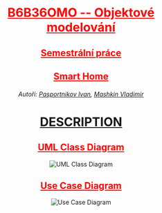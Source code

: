 <div align="center">
<h1 style="color: red; text-decoration: underline;"><strong>B6B36OMO -- Objektové modelování</strong></h1>
<h2 style="color: red; text-decoration: underline;">Semestrální práce</h2>
<h2 style="color: red; text-decoration: underline;">Smart Home</h2>
<h6>Autoři: 
<a href="https://gitlab.fel.cvut.cz/paspoiva/">Pasportnikov Ivan</a>, 
<a href="https://gitlab.fel.cvut.cz/mashkvla/">Mashkin Vladimir</a>
</h6>
<h1><a href="https://gitlab.fel.cvut.cz/paspoiva/b231_b6b36omo-semestralka/-/blob/main/DESCRIPTION.pdf">DESCRIPTION</a></h1>
<h2 style="color: red; text-decoration: underline;">UML Class Diagram</h2>
<img src="SmartHouse.png" alt="UML Class Diagram">
<h2 style="color: red; text-decoration: underline;">Use Case Diagram</h2>
<img src="useCase.png" alt="Use Case Diagram">
